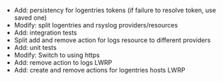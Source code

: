 * Add: persistency for logentries tokens (if failure to resolve token, use saved one)
* Modify: split logentries and rsyslog providers/resources
* Add: integration tests
* Split add and remove action for logs resource to different providers
* Add: unit tests
* Modify: Switch to using https
* Add: remove action to logs LWRP
* Add: create and remove actions for logentries hosts LWRP
